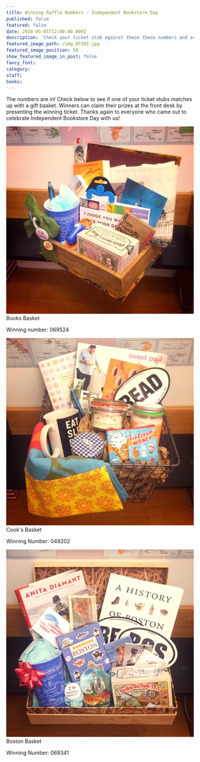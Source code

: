 ```yaml
---
title: Winning Raffle Numbers - Independent Bookstore Day
published: false
featured: false
date: 2016-05-01T12:00:00.000Z
description: 'Check your ticket stub against these these numbers and see if you won an Indie Day gift basket!'
featured_image_path: /img_07392.jpg
featured_image_position: 50
show_featured_image_in_post: false
fancy_font:
category:
staff:
books:
---
```



The numbers are in! Check below to see if one of your ticket stubs matches up with a gift basket. Winners can claim their prizes at the front desk by presenting the winning ticket. Thanks again to everyone who came out to celebrate Independent Bookstore Day with us!

![](/uploads/versions/img_0739---x----640-640x---.jpg)Books Basket

Winning number: 069524

![](/uploads/versions/img_0740---x----640-640x---.jpg)Cook's Basket

Winning Number: 049202

![](/uploads/versions/img_0741---x----640-640x---.jpg)Boston Basket

Winning Number: 069341
